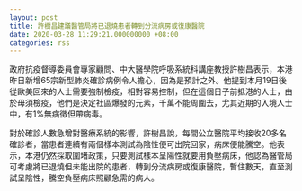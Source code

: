 ```yaml
---
layout: post
title: 許樹昌建議醫管局將已退燒患者轉到分流病房或復康醫院
date: 2020-03-28 11:29:21.000000000 +08:00
categories: rss
---
```


政府抗疫督導委員會專家顧問、中大醫學院呼吸系統科講座教授許樹昌表示，本港昨日新增65宗新型肺炎確診病例令人擔心，因為是預計之外。他提到本月19日後從歐美回來的人士需要強制檢疫，相對容易控制，但在這個日子前抵港的人士，由於毋須檢疫，他們是決定社區爆發的元素，千萬不能周圍去，尤其近期的入境人士中，有1%無病徵但帶病毒。

對於確診人數急增對醫療系統的影響，許樹昌說，每間公立醫院平均接收20多名確診者，當患者連續有兩個樣本測試為陰性便可出院回家，病床便能騰空。他表示，本港仍然採取圍堵政策，只要測試樣本呈陽性就要用負壓病床，他認為醫管局可考慮將已退燒但未能出院的患者，轉到分流病房或復康醫院，暫住數天，直至測試呈陰性，騰空負壓病床照顧急需的病人。
